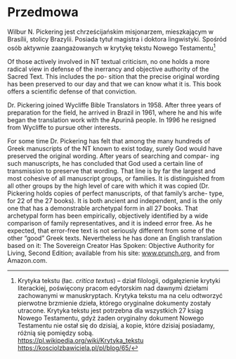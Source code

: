 # Przedmowa
Wilbur N. Pickering jest chrześcijańskim misjonarzem, mieszkającym w Brasílii, stolicy Brazylii.
Posiada tytuł magistra i doktora lingwistyki. Spośród osób aktywnie zaangażowanych w krytykę tekstu Nowego Testamentu[^1]

Of those actively involved
in NT textual criticism, no one holds a more radical view in defense of the
inerrancy and objective authority of the Sacred Text. This includes the po-
sition that the precise original wording has been preserved to our day and
that we can know what it is. This book offers a scientific defense of that
conviction.

Dr. Pickering joined Wycliffe Bible Translators in 1958. After three
years of preparation for the field, he arrived in Brazil in 1961, where he
and his wife began the translation work with the Apurinã people. In 1996
he resigned from Wycliffe to pursue other interests.

For some time Dr. Pickering has felt that among the many hundreds
of Greek manuscripts of the NT known to exist today, surely God would
have preserved the original wording. After years of searching and compar-
ing such manuscripts, he has concluded that God used a certain line of
transmission to preserve that wording. That line is by far the largest and
most cohesive of all manuscript groups, or families. It is distinguished
from all other groups by the high level of care with which it was copied
(Dr. Pickering holds copies of perfect manuscripts, of that family’s arche-
type, for 22 of the 27 books). It is both ancient and independent, and is the
only one that has a demonstrable archetypal form in all 27 books. That
archetypal form has been empirically, objectively identified by a wide
comparison of family representatives, and it is indeed error free. As he
expected, that error-free text is not seriously different from some of the
other “good” Greek texts. Nevertheless he has done an English translation
based on it: The Sovereign Creator Has Spoken: Objective Authority for
Living, Second Edition; available from his site: www.prunch.org, and
from Amazon.com.

[^1]: Krytyka tekstu (łac. _critica textus_) – dział filologii, odgałęzienie krytyki literackiej, poświęcony pracom edytorskim nad dawnymi dziełami zachowanymi w manuskryptach.
Krytyka tekstu ma na celu odtworzyć pierwotne brzmienie dzieła, którego oryginalne dokumenty zostały utracone. Krytyka tekstu jest potrzebna dla wszystkich 27 ksiąg Nowego Testamentu, gdyż żaden oryginalny dokument Nowego Testamentu nie ostał się do dzisiaj, a kopie, które dzisiaj posiadamy, różnią się pomiędzy sobą.  
https://pl.wikipedia.org/wiki/Krytyka_tekstu  
https://kosciolzbawiciela.pl/pl/blog/65/